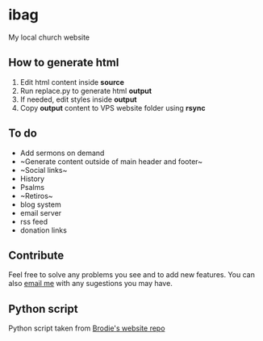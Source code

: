 # ibag
My local church website

## How to generate html

1. Edit html content inside **source**
1. Run replace.py to generate html **output**
1. If needed, edit styles inside **output**
1. Copy **output** content to VPS website folder using **rsync**

## To do

* Add sermons on demand
* ~Generate content outside of main header and footer~
* ~Social links~
* History
* Psalms
* ~Retiros~
* blog system
* email server
* rss feed
* donation links

## Contribute

Feel free to solve any problems you see and to add new features. You can also [email me](mailto:mateusmelo1080p@protonmail.com) with any sugestions you may have.

## Python script

Python script taken from [Brodie's website repo](https://github.com/BrodieRobertson/BrodiesWebsite)
